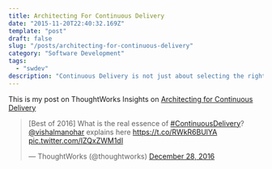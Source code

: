 ```yaml
---
title: Architecting For Continuous Delivery
date: "2015-11-20T22:40:32.169Z"
template: "post"
draft: false
slug: "/posts/architecting-for-continuous-delivery"
category: "Software Development"
tags:
  - "swdev"
description: "Continuous Delivery is not just about selecting the right tools. The application should also be architected in a way to make it effective."
---
```



This is my post on ThoughtWorks Insights on [Architecting for Continuous Delivery](https://www.thoughtworks.com/insights/blog/architecting-continuous-delivery)

<blockquote class="twitter-tweet"><p lang="en" dir="ltr">[Best of 2016] What is the real essence of <a href="https://twitter.com/hashtag/ContinuousDelivery?src=hash&amp;ref_src=twsrc%5Etfw">#ContinuousDelivery</a>? <a href="https://twitter.com/vishalmanohar?ref_src=twsrc%5Etfw">@vishalmanohar</a> explains here <a href="https://t.co/RWkR6BUlYA">https://t.co/RWkR6BUlYA</a> <a href="https://t.co/IZQxZWM1dI">pic.twitter.com/IZQxZWM1dI</a></p>&mdash; ThoughtWorks (@thoughtworks) <a href="https://twitter.com/thoughtworks/status/814216608096854016?ref_src=twsrc%5Etfw">December 28, 2016</a></blockquote>

